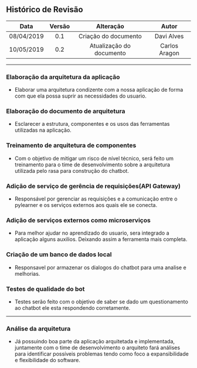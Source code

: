 ## Histórico de Revisão

|    Data    | Versão |                             Alteração                             |                    Autor                    |
|:----------:|:------:|:-----------------------------------------------------------------:|:-------------------------------------------:|
| 08/04/2019 |   0.1  | Criação do documento  | Davi Alves |
| 10/05/2019 |   0.2  | Atualização do documento | Carlos Aragon |

---

### Elaboração da arquitetura da aplicação

- Elaborar uma arquitetura condizente com a nossa aplicação de forma com que ela possa suprir as necessidades do usuario.

### Elaboração do documento de arquitetura

- Esclarecer a estrutura, componentes e os usos das ferramentas utilizadas na aplicação.

### Treinamento de arquitetura de componentes

- Com o objetivo de mitigar um risco de nível técnico, será feito um treinamento para o time de desenvolvimento sobre a arquitetura utilizada pelo rasa para construção do chatbot.

### Adição de serviço de gerência de requisições(API Gateway)
- Responsável por gerenciar as requisições e a comunicação entre o pylearner e os serviços externos aos quais ele se conecta.

### Adição de serviços externos como microserviços

- Para melhor ajudar no aprendizado do usuario, sera integrado a aplicação alguns auxilios. Deixando assim a ferramenta mais completa.

### Criação de um banco de dados local

- Responsavel por armazenar os dialogos do chatbot para uma analise e melhorias.

### Testes de qualidade do bot

- Testes serão feito com o objetivo de saber se dado um questionamento ao chatbot ele esta respondendo corretamente.

---

### Análise da arquitetura

- Já possuindo boa parte da aplicação arquitetada e implementada, juntamente com o time de desenvolvimento o arquiteto fará análises para identificar possíveis problemas tendo como foco a expansibilidade e flexibilidade do software.
